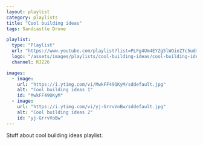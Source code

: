 ```yaml
---
layout: playlist
category: playlists
title: "Cool building ideas"
tags: Sandcastle Drone

playlist:
  type: "Playlist"
  url: "https://www.youtube.com/playlist?list=PLFg4Um4EYZg5lWOieZTc5udmgj4CEBnxB"
  logo: "/assets/images/playlists/cool-building-ideas/cool-building-ideas-logo.jpg"
  channel: RJ226

images:
  - image:
    url: "https://i.ytimg.com/vi/MwkFF49QKyM/sddefault.jpg"
    alt: "Cool building ideas 1"
    id: "MwkFF49QKyM"
  - image:
    url: "https://i.ytimg.com/vi/yj-GrrvVoBw/sddefault.jpg"
    alt: "Cool building ideas 2"
    id: "yj-GrrvVoBw"
---
```

<p>Stuff about cool building ideas playlist.</p>